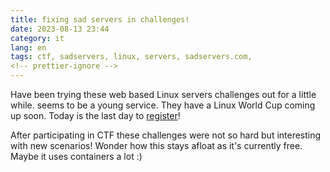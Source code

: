 ```yaml
---
title: fixing sad servers in challenges!
date: 2023-08-13 23:44
category: it
lang: en
tags: ctf, sadservers, linux, servers, sadservers.com, 
<!-- prettier-ignore -->
---
```


Have been trying these web based Linux servers challenges out for a little while. seems to be a young service. They have a Linux World Cup coming up soon. Today is the last day to [register](https://linuxworldcup.com/)!

After participating in CTF these challenges were not so hard but interesting with new scenarios! Wonder how this stays afloat as it's currently free. Maybe it uses containers a lot :)
